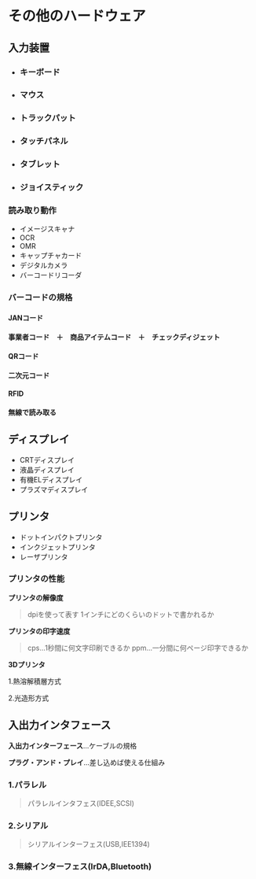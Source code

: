 # その他のハードウェア

## 入力装置

- ### キーボード
- ### マウス
- ### トラックパット
- ### タッチパネル
- ### タブレット
- ### ジョイスティック

### 読み取り動作

- イメージスキャナ
- OCR
- OMR
- キャップチャカード
- デジタルカメラ
- バーコードリコーダ

### バーコードの規格

#### JANコード

__事業者コード　＋　商品アイテムコード　＋　チェックディジェット__

#### QRコード

__二次元コード__

#### RFID

__無線で読み取る__

## ディスプレイ

- CRTディスプレイ
- 液晶ディスプレイ
- 有機ELディスプレイ
- プラズマディスプレイ

## プリンタ

- ドットインパクトプリンタ
- インクジェットプリンタ
- レーザプリンタ

### プリンタの性能

__プリンタの解像度__
>dpiを使って表す
>1インチにどのくらいのドットで書かれるか

__プリンタの印字速度__
>cps...1秒間に何文字印刷できるか
>ppm...一分間に何ページ印字できるか

__3Dプリンタ__

1.熱溶解積層方式

2.光造形方式

## 入出力インタフェース

__入出力インターフェース__...ケーブルの規格

__プラグ・アンド・プレイ__...差し込めば使える仕組み

### 1.パラレル
> パラレルインタフェス(IDEE,SCSI)

### 2.シリアル
>シリアルインターフェス(USB,IEE1394)

### 3.無線インターフェス(IrDA,Bluetooth)
